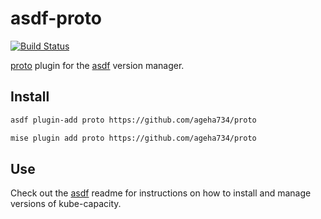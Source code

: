 # asdf-proto

[![Build Status](https://travis-ci.org/looztra/asdf-kube-capacity.svg?branch=master)](https://travis-ci.org/looztra/asdf-kube-capacity)

[proto](https://github.com/moonrepo/proto) plugin for the [asdf](https://github.com/asdf-vm/asdf) version manager.

## Install

```bash
asdf plugin-add proto https://github.com/ageha734/proto
```

```bash
mise plugin add proto https://github.com/ageha734/proto
```

## Use

Check out the [asdf](https://github.com/asdf-vm/asdf) readme for instructions on how to install and manage versions of kube-capacity.
